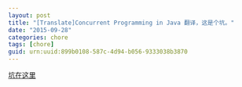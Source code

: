 ```yaml
---
layout: post
title: "[Translate]Concurrent Programming in Java 翻译，这是个坑。"
date: "2015-09-28"
categories: chore
tags: [chore]
guid: urn:uuid:899b0108-587c-4d94-b056-9333038b3870
---
```


[坑在这里](https://ctinterpretation.gitbooks.io/concurrent-programming-in-java/content/)
